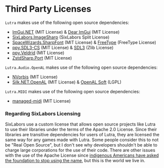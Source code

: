 # Third Party Licenses

`Lutra` makes use of the following open source dependencies:

- [ImGui.NET](https://github.com/ImGuiNET/ImGui.NET) (MIT License) & [Dear ImGui](https://github.com/ocornut/imgui) (MIT License)
- [SixLabors.ImageSharp](https://github.com/SixLabors/ImageSharp) (SixLabors Split License)
- [SpaceWizards.SharpFont](https://github.com/space-wizards/SharpFont) (MIT License) & [FreeType](https://freetype.org) (FreeType License)
- [ppy.SDL3-CS](https://github.com/ppy/SDL3-CS) (MIT License) & [SDL3](https://github.com/libsdl-org/SDL) (Zlib License)
- [ppy.Veldrid](https://github.com/ppy/veldrid) (MIT License)
- [ZstdSharp.Port](https://github.com/oleg-st/ZstdSharp) (MIT License)

`Lutra.Audio.OpenAL` makes use of the following open source dependencies:

- [NVorbis](https://github.com/NVorbis/NVorbis) (MIT License)
- [Silk.NET.OpenAL](https://github.com/dotnet/Silk.NET) (MIT License) & [OpenAL Soft](https://github.com/kcat/openal-soft) (LGPL)

`Lutra.MIDI` makes use of the following open source dependencies:

- [managed-midi](https://github.com/atsushieno/managed-midi) (MIT License)

### Regarding SixLabors Licensing

SixLabors use a custom license that allows open source projects like Lutra to use their libraries under the terms of the Apache 2.0 License. Since their libraries are transitive dependencies for users of Lutra, they are licensed the same way for any games made with Lutra. Some people consider this to not be "Real Open Source", but I don't see why developers shouldn't be able to charge large corporations for the use of their code. There are other issues with the use of the Apache License since [indigenous Americans have asked the foundation to stop using the name](https://blog.nativesintech.org/apache-appropriation/), but this is the world we live in.
